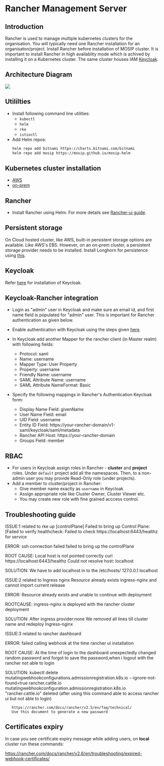 # Rancher Management Server

## Introduction
Rancher is used to manage multiple kubernetes clusters for the organisation. You will typically need one Rancher installation for an organisaton/project. Install Rancher before installation of MOSIP cluster. It is important to install Rancher in high availablity mode which is achived by installing it on a Kubernetes cluster.  The same cluster houses IAM [Keycloak](https://www.keycloak.org/).

## Architecture Diagram
![](../docs/_images/rancher_iam.png)

## Utililties
* Install following command line utilities:
    * `kubectl`
    * `helm`
    * `rke`
    * `istioctl`
* Add Helm repos:
    ```sh
    helm repo add bitnami https://charts.bitnami.com/bitnami
    helm repo add mosip https://mosip.github.io/mosip-helm
    ```
## Kubernetes cluster installation
* [AWS](aws/README.md)
* [on-prem](on-prem/README.md)

## Rancher
* Install Rancher using Helm. For more details see [Rancher-ui guide](rancher-ui/README.md).

## Persistent storage
On Cloud hosted cluster, like AWS, built-in persistent storage options are available. Like AWS's EBS.  However, on an on-prem cluster, a persistent storage provider needs to be installed. Install Longhorn for persistence using [this](../cluster/longhorn).

## Keycloak
Refer [here](keycloak/README.md) for installation of Keycloak.

## Keycloak-Rancher integration
* Login as "admin" user in Keycloak and make sure an email id, and first name field is populated for "admin" user. This is important for Rancher authentication as given below.
* Enable authentication with Keycloak using the steps given [here](https://rancher.com/docs/rancher/v2.6/en/admin-settings/authentication/keycloak-saml/).
* In Keycloak add another Mapper for the rancher client (in Master realm) with following fields:
  * Protocol: saml
  * Name: username
  * Mapper Type: User Property
  * Property: username
  * Friendly Name: username
  * SAML Attribute Name: username
  * SAML Attribute NameFormat: Basic

* Specify the following mappings in Rancher's Authentication Keycloak form:
  * Display Name Field: givenName
  * User Name Field: email
  * UID Field: username
  * Entity ID Field: https://your-rancher-domain/v1-saml/keycloak/saml/metadata
  * Rancher API Host: https://your-rancher-domain
  * Groups Field: member

## RBAC
* For users in Keycloak assign roles in Rancher - **cluster** and **project** roles. Under `default` project add all the namespaces. Then, to a non-admin user you may provide Read-Only role (under projects).
* Add a member to cluster/project in Rancher:
  * Give member name exactly as `username` in Keycloak
  * Assign appropriate role like Cluster Owner, Cluster Viewer etc.
  * You may create new role with fine grained acccess control.
 
## Troubleshooting guide
ISSUE:1 related to rke up 
[controlPlane] Failed to bring up Control Plane: [Failed to verify healthcheck: Failed to check https://localhost:6443/healthz for service

ERROR:
       ssh connection failed
       failed to bring up the controlPlane
       
ROOT CAUSE:
       Local host is not pointed correctly
       curl https://localhost:6443/healthz
       Could not resolve host: localhost
       
SOLUTION:
       We have to add localhost in to the /etc/hosts/
       127.0.0.1 localhost
       
ISSUE:2 related to Ingress nginx
Resource already exists ingress-nginx and cannot import current release

ERROR:
       Resource already exists and unable to continue with deployment

ROOTCAUSE:
       ingress-nginx is deployed with the rancher cluster deployment
			 
SOLUTION:
       After ingress provider:none We removed all lines till cluster name and redeploy Ingress-nginx

ISSUE:3 related to rancher dashboard

ERROR:
       failed calling webhook at the time rancher ui installation

ROOT CAUSE:
       At the time of login to the dashboard unexpectedly changed random password and forgot to save the password,when i logout with the rancher not able        to login

SOLUTION:
       kubectl delete mutatingwebhookconfigurations.admissionregistration.k8s.io --ignore-not-found=true rancher.cattle.io
       mutatingwebhookconfiguration.admissionregistration.k8s.io "rancher.cattle.io" deleted (after using this command able to access rancher ui but not        able to login)
 
       https://rancher.com/docs/rancher/v2.5/en/faq/technical/
       Use this document to generate a new password       

## Certificates expiry
In case you see certificate expiry message while adding users, on **local** cluster run these commands:

https://rancher.com/docs/rancher/v2.6/en/troubleshooting/expired-webhook-certificates/
